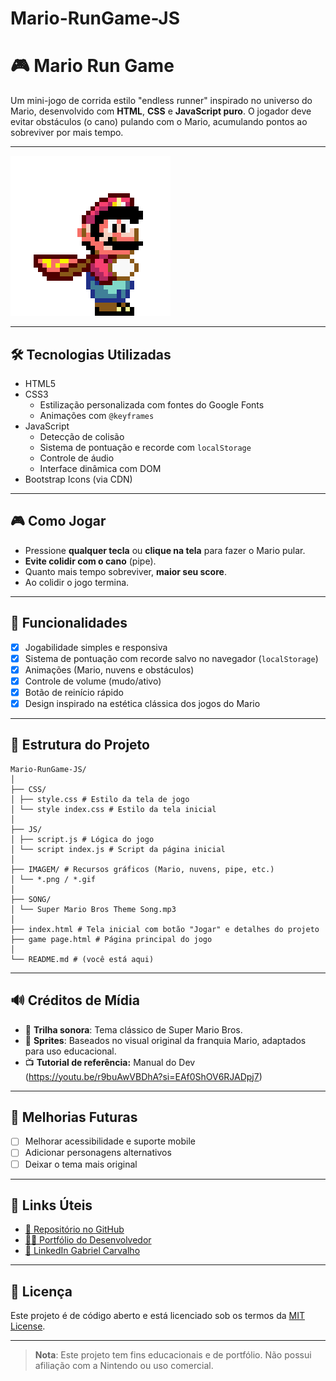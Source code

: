 # Mario-RunGame-JS

# 🎮 Mario Run Game

Um mini-jogo de corrida estilo "endless runner" inspirado no universo do Mario, desenvolvido com **HTML**, **CSS** e **JavaScript puro**. O jogador deve evitar obstáculos (o cano) pulando com o Mario, acumulando pontos ao sobreviver por mais tempo.

---

![Mario Run Game Screenshot](./IMAGEM/mario.gif)

---

## 🛠️ Tecnologias Utilizadas

- HTML5
- CSS3
  - Estilização personalizada com fontes do Google Fonts
  - Animações com `@keyframes`
- JavaScript
  - Detecção de colisão
  - Sistema de pontuação e recorde com `localStorage`
  - Controle de áudio
  - Interface dinâmica com DOM
- Bootstrap Icons (via CDN)

---

## 🎮 Como Jogar

- Pressione **qualquer tecla** ou **clique na tela** para fazer o Mario pular.
- **Evite colidir com o cano** (pipe).
- Quanto mais tempo sobreviver, **maior seu score**.
- Ao colidir o jogo termina.

---

## 🧩 Funcionalidades

- [x] Jogabilidade simples e responsiva
- [x] Sistema de pontuação com recorde salvo no navegador (`localStorage`)
- [x] Animações (Mario, nuvens e obstáculos)
- [x] Controle de volume (mudo/ativo)
- [x] Botão de reinício rápido
- [x] Design inspirado na estética clássica dos jogos do Mario

---

## 📂 Estrutura do Projeto

```
Mario-RunGame-JS/
│
├── CSS/
│ ├── style.css # Estilo da tela de jogo
│ └── style index.css # Estilo da tela inicial
│
├── JS/
│ ├── script.js # Lógica do jogo
│ └── script index.js # Script da página inicial
│
├── IMAGEM/ # Recursos gráficos (Mario, nuvens, pipe, etc.)
│ └── *.png / *.gif
│
├── SONG/
│ └── Super Mario Bros Theme Song.mp3
│
├── index.html # Tela inicial com botão "Jogar" e detalhes do projeto
├── game page.html # Página principal do jogo
│
└── README.md # (você está aqui)
```


---

## 🔊 Créditos de Mídia

- 🎵 **Trilha sonora**: Tema clássico de Super Mario Bros.
- 🎨 **Sprites**: Baseados no visual original da franquia Mario, adaptados para uso educacional.
- 📺 **Tutorial de referência:** Manual do Dev (https://youtu.be/r9buAwVBDhA?si=EAf0ShOV6RJADpj7)

---

## 🚧 Melhorias Futuras

- [ ] Melhorar acessibilidade e suporte mobile
- [ ] Adicionar personagens alternativos
- [ ] Deixar o tema mais original

---

## 📎 Links Úteis

- [🔗 Repositório no GitHub](https://github.com/GabsCarvalho/Mario-RunGame-JS)
- [👨‍💻 Portfólio do Desenvolvedor](https://github.com/GabsCarvalho)
- [💼 LinkedIn Gabriel Carvalho](https://www.linkedin.com/in/gabriel-a-r-carvalho/)

---

## 📜 Licença

Este projeto é de código aberto e está licenciado sob os termos da [MIT License](LICENSE).

---

> **Nota**: Este projeto tem fins educacionais e de portfólio. Não possui afiliação com a Nintendo ou uso comercial.
